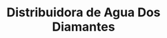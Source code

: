 ---
title: "Distribuidora de Agua Dos Diamantes"
url: /santo-domingo/distribuidora-de-agua-dos-diamantes/
shop: Wasser
---